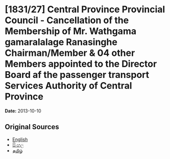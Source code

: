# [1831/27] Central Province Provincial Council - Cancellation of the Membership of Mr. Wathgama gamaralalage Ranasinghe Chairman/Member & 04 other Members appointed to the Director Board af the passenger transport Services Authority of Central Province

**Date:** 2013-10-10

## Original Sources

- [English](https://documents.gov.lk/view/extra-gazettes/2013/10/1831-27_E.pdf)
- [සිංහල](https://documents.gov.lk/view/extra-gazettes/2013/10/1831-27_S.pdf)
- [தமிழ்](https://documents.gov.lk/view/extra-gazettes/2013/10/1831-27_T.pdf)
